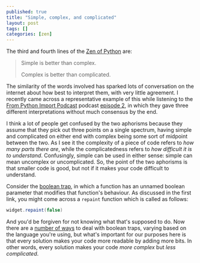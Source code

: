 ```yaml
---
published: true
title: "Simple, complex, and complicated"
layout: post
tags: []
categories: [zen]
---
```

The third and fourth lines of the [Zen of Python](https://www.python.org/dev/peps/pep-0020/) are:

> Simple is better than complex.
>
> Complex is better than complicated.

The similarity of the words involved has sparked lots of conversation on the internet about how best to interpret them, with very little agreement. I recently came across a representative example of this while listening to the [From Python Import Podcast](http://frompythonimportpodcast.com) podcast [episode 2](http://frompythonimportpodcast.com/?p=34), in which they gave three different interpretations without much consensus by the end.

I think a lot of people get confused by the two aphorisms because they assume that they pick out three points on a single spectrum, having simple and complicated on either end with complex being some sort of midpoint between the two. As I see it the complexity of a piece of code refers to *how many parts there are*, while the complicatedness refers to *how difficult it is to understand*. Confusingly, simple can be used in either sense: simple can mean uncomplex or uncomplicated. So, the point of the two aphorisms is that smaller code is good, but not if it makes your code difficult to understand.

Consider the [boolean trap](https://ariya.io/2011/08/hall-of-api-shame-boolean-trap), in which a function has an unnamed boolean parameter that modifies that function's behaviour. As discussed in the first link, you might come across a `repaint` function which is called as follows:

```java
widget.repaint(false)
```

And you'd be forgiven for not knowing what that's supposed to do. Now there are a [number of ways](http://stackoverflow.com/questions/6107221/alternatives-to-passing-a-flag-into-a-method) to deal with boolean traps, varying based on the language you're using, but what's important for our purposes here is that every solution makes your code more readable by adding more bits. In other words, every solution makes your code *more complex* but *less complicated*.
